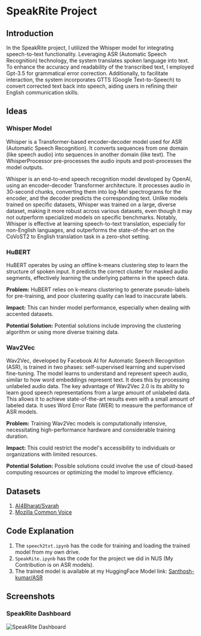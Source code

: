 # SpeakRite Project

## Introduction
In the SpeakRite project, I utilized the Whisper model for integrating speech-to-text functionality. Leveraging ASR (Automatic Speech Recognition) technology, the system translates spoken language into text. To enhance the accuracy and readability of the transcribed text, I employed Gpt-3.5 for grammatical error correction. Additionally, to facilitate interaction, the system incorporates GTTS (Google Text-to-Speech) to convert corrected text back into speech, aiding users in refining their English communication skills.

## Ideas

### Whisper Model
Whisper is a Transformer-based encoder-decoder model used for ASR (Automatic Speech Recognition). It converts sequences from one domain (like speech audio) into sequences in another domain (like text). The WhisperProcessor pre-processes the audio inputs and post-processes the model outputs.

Whisper is an end-to-end speech recognition model developed by OpenAI, using an encoder-decoder Transformer architecture. It processes audio in 30-second chunks, converting them into log-Mel spectrograms for the encoder, and the decoder predicts the corresponding text. Unlike models trained on specific datasets, Whisper was trained on a large, diverse dataset, making it more robust across various datasets, even though it may not outperform specialized models on specific benchmarks. Notably, Whisper is effective at learning speech-to-text translation, especially for non-English languages, and outperforms the state-of-the-art on the CoVoST2 to English translation task in a zero-shot setting.

### HuBERT
HuBERT operates by using an offline k-means clustering step to learn the structure of spoken input. It predicts the correct cluster for masked audio segments, effectively learning the underlying patterns in the speech data.

**Problem:** HuBERT relies on k-means clustering to generate pseudo-labels for pre-training, and poor clustering quality can lead to inaccurate labels.

**Impact:** This can hinder model performance, especially when dealing with accented datasets.

**Potential Solution:** Potential solutions include improving the clustering algorithm or using more diverse training data.

### Wav2Vec
Wav2Vec, developed by Facebook AI for Automatic Speech Recognition (ASR), is trained in two phases: self-supervised learning and supervised fine-tuning. The model learns to understand and represent speech audio, similar to how word embeddings represent text. It does this by processing unlabeled audio data. The key advantage of Wav2Vec 2.0 is its ability to learn good speech representations from a large amount of unlabeled data. This allows it to achieve state-of-the-art results even with a small amount of labeled data. It uses Word Error Rate (WER) to measure the performance of ASR models.

**Problem:** Training Wav2Vec models is computationally intensive, necessitating high-performance hardware and considerable training duration.

**Impact:** This could restrict the model's accessibility to individuals or organizations with limited resources.

**Potential Solution:** Possible solutions could involve the use of cloud-based computing resources or optimizing the model to improve efficiency.

## Datasets
1. [AI4Bharat/Svarah](https://github.com/AI4Bharat/Svarah)
2. [Mozilla Common Voice](https://commonvoice.mozilla.org/en/datasets)

## Code Explanation
1. The `speech2txt.ipynb` has the code for training and loading the trained model from my own drive.
2. `SpeakRite.ipynb` has the code for the project we did in NUS (My Contribution is on ASR models).
3. The trained model is available at my HuggingFace Model link: [Santhosh-kumar/ASR](https://huggingface.co/Santhosh-kumar/ASR)

## Screenshots

### SpeakRite Dashboard
![SpeakRite Dashboard](screenshots/speakrite_dashboard.png)

